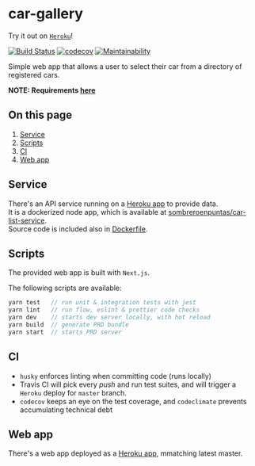 # car-gallery

Try it out on [`Heroku`](https://car-gallery-demo.herokuapp.com/)!

[![Build Status](https://travis-ci.com/sombreroEnPuntas/car-gallery.svg?branch=master)](https://travis-ci.com/sombreroEnPuntas/car-gallery)
[![codecov](https://codecov.io/gh/sombreroEnPuntas/car-gallery/branch/master/graph/badge.svg)](https://codecov.io/gh/sombreroEnPuntas/car-gallery)
[![Maintainability](https://api.codeclimate.com/v1/badges/ee4b4c3135deb8981c42/maintainability)](https://codeclimate.com/github/sombreroEnPuntas/car-gallery/maintainability)

Simple web app that allows a user to select their car from a directory of registered cars.

**NOTE: Requirements [here](assignment.md)**

## On this page

1.  [Service](#service)
1.  [Scripts](#scripts)
1.  [CI](#ci)
1.  [Web app](#web-app)

## Service

There's an API service running on a [Heroku app](https://car-list-service.herokuapp.com) to provide data.  
It is a dockerized node app, which is available at [sombreroenpuntas/car-list-service](https://hub.docker.com/r/sombreroenpuntas/car-list-service).  
Source code is included also in [Dockerfile](apiserver/Dockerfile).

## Scripts

The provided web app is built with `Next.js`.

The following scripts are available:

```js
yarn test   // run unit & integration tests with jest
yarn lint   // run flow, eslint & prettier code checks
yarn dev    // starts dev server locally, with hot reload
yarn build  // generate PRD bundle
yarn start  // starts PRD server
```

## CI

- `husky` enforces linting when committing code (runs locally)
- Travis CI will pick every _push_ and run test suites, and will trigger a `Heroku` deploy for `master` branch.
- `codecov` keeps an eye on the test coverage, and `codeclimate` prevents accumulating technical debt

## Web app

There's a web app deployed as a [Heroku app](https://car-gallery-demo.herokuapp.com/), mmatching latest master.
